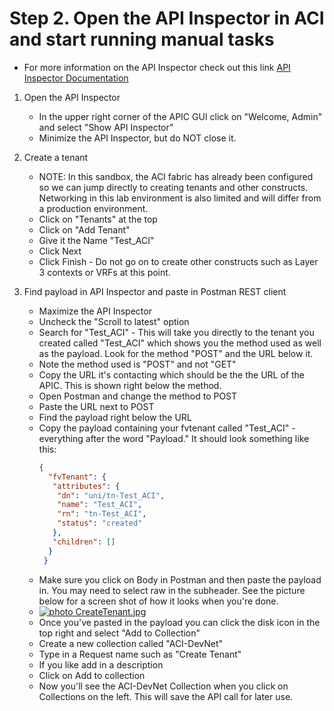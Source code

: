 # Step 2. Open the API Inspector in ACI and start running manual tasks

* For more information on the API Inspector check out this link <a href="http://www.cisco.com/c/en/us/td/docs/switches/datacenter/aci/apic/sw/1-x/api/rest/b_APIC_RESTful_API_User_Guide/b_IFC_RESTful_API_User_Guide_chapter_0100.html">API Inspector Documentation</a>

1. Open the API Inspector
    * In the upper right corner of the APIC GUI click on "Welcome, Admin" and select "Show API Inspector"
    * Minimize the API Inspector, but do NOT close it.

2. Create a tenant
    * NOTE: In this sandbox, the ACI fabric has already been configured so we can jump directly to creating tenants and other constructs. Networking in this lab environment is also limited and will differ from a production environment.
    * Click on "Tenants" at the top
    * Click on "Add Tenant"
    * Give it the Name "Test_ACI"
    * Click Next
    * Click Finish - Do not go on to create other constructs such as Layer 3 contexts or VRFs at this point.

3. Find payload in API Inspector and paste in Postman REST client
    * Maximize the API Inspector
    * Uncheck the "Scroll to latest" option
    * Search for "Test_ACI" - This will take you directly to the tenant you created called "Test_ACI" which shows you the method used as well as the payload. Look for the method "POST" and the URL below it.
    * Note the method used is "POST" and not "GET"
    * Copy the URL it's contacting which should be the the URL of the APIC. This is shown right below the method.
    * Open Postman and change the method to POST
    * Paste the URL next to POST
    * Find the payload right below the URL
    * Copy the payload containing your fvtenant called "Test_ACI" - everything after the word "Payload." It should look something like this:
        ```json
        {
          "fvTenant": {
           "attributes": {
            "dn": "uni/tn-Test_ACI",
            "name": "Test_ACI",
            "rn": "tn-Test_ACI",
            "status": "created"
           },
           "children": []
          }
         }
        ```
    * Make sure you click on Body in Postman and then paste the payload in. You may need to select raw in the subheader. See the picture below for a screen shot of how it looks when you're done.
    * <a href="http://s25.photobucket.com/user/Goody3335/media/CreateTenant.jpg.html" target="_blank"><img src="http://i25.photobucket.com/albums/c93/Goody3335/CreateTenant.jpg" border="0" alt=" photo CreateTenant.jpg"/></a>
    * Once you've pasted in the payload you can click the disk icon in the top right and select "Add to Collection"
    * Create a new collection called "ACI-DevNet"
    * Type in a Request name such as "Create Tenant"
    * If you like add in a description
    * Click on Add to collection
    * Now you'll see the ACI-DevNet Collection when you click on Collections on the left. This will save the API call for later use.
